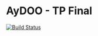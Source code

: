 # AyDOO - TP Final

[![Build Status](https://travis-ci.org/MarianoCastellano/aydoo2015_tpfinal.svg)](https://travis-ci.org/MarianoCastellano/aydoo2015_tpfinal)
